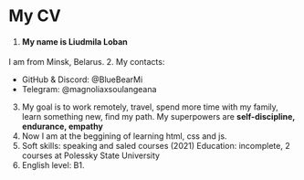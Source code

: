 # My CV
1. #### My name is Liudmila Loban
I am from Minsk, Belarus.
2. My contacts:
* GitHub & Discord: @BlueBearMi
* Telegram: @magnoliaxsoulangeana
3. My goal is to work remotely, travel, spend more time with my family, learn something new, find my path.
My superpowers are **self-discipline, endurance, empathy**
4. Now I am at the beggining of learning html, css and js.
5. Soft skills: speaking and saled courses (2021)
Education: incomplete, 2 courses at Polessky State University
6. English level: B1.
